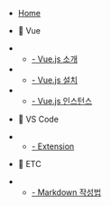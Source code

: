 * [Home](/)

* 📂 Vue

* - [- Vue.js 소개](doc/../docs/2020/Vue/Vue.md)
* - [- Vue.js 설치](doc/../docs/2020/Vue/Vue_install.md)
* - [- Vue.js 인스턴스](docs/2020/Vue/Vue_instance.md)

* 📂 VS Code

* - [- Extension](docs/2020/vscode/extension.md)

* 📂 ETC

* - [- Markdown 작성법](docs/2020/ETC/markdown.md)
